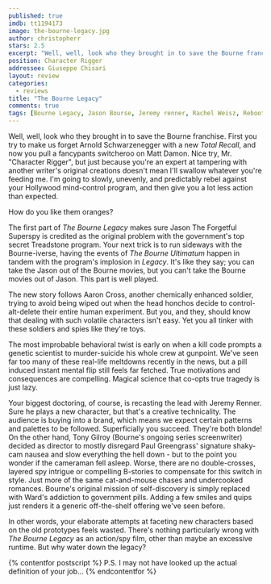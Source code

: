 ```yaml
---
published: true
imdb: tt1194173
image: the-bourne-legacy.jpg
author: christopherr
stars: 2.5
excerpt: "Well, well, look who they brought in to save the Bourne franchise. First you try to make us forget Arnold Schwarzenegger with a new <em>Total Recall</em>, and now you pull a fancypants switcheroo on Matt Damon."
position: Character Rigger
addressee: Giuseppe Chisari
layout: review
categories:
  - reviews
title: "The Bourne Legacy"
comments: true
tags: [Bourne Legacy, Jason Bourse, Jeremy renner, Rachel Weisz, Reboot, Tony Gilroy, Uncategorized]
---
```

Well, well, look who they brought in to save the Bourne franchise. First you try to make us forget Arnold Schwarzenegger with a new _Total Recall_, and now you pull a fancypants switcheroo on Matt Damon. Nice try, Mr. "Character Rigger", but just because you're an expert at tampering with another writer's original creations doesn't mean I'll swallow whatever you're feeding me. I'm going to slowly, unevenly, and predictably rebel against your Hollywood mind-control program, and then give you a lot less action than expected.

How do you like them oranges?

The first part of _The Bourne Legacy_ makes sure Jason The Forgetful Superspy is credited as the original problem with the government's top secret Treadstone program. Your next trick is to run sideways with the Bourne-iverse, having the events of _The Bourne Ultimatum_ happen in tandem with the program's implosion in _Legacy_.  It's like they say; you can take the Jason out of the Bourne movies, but you can't take the Bourne movies out of Jason. This part is well played.

The new story follows Aaron Cross, another chemically enhanced soldier, trying to avoid being wiped out when the head honchos decide to control-alt-delete their entire human experiment. But you, and they, should know that dealing with such volatile characters isn't easy. Yet you all tinker with these soldiers and spies like they're toys.

The most improbable behavioral twist is early on when a kill code prompts a genetic scientist to murder-suicide his whole crew at gunpoint. We've seen far too many of these real-life meltdowns recently in the news, but a pill induced instant mental flip still feels far fetched. True motivations and consequences are compelling. Magical science that co-opts true tragedy is just lazy.

Your biggest doctoring, of course, is recasting the lead with Jeremy Renner. Sure he plays a new character, but that's a creative technicality. The audience is buying into a brand, which means we expect certain patterns and palettes to be followed. Superficially you succeed. They're both blonde! On the other hand, Tony Gilroy (Bourne's ongoing series screenwriter) decided as director to mostly disregard Paul Greengrass' signature shaky-cam nausea and slow everything the hell down - but to the point you wonder if the cameraman fell asleep. Worse, there are no double-crosses, layered spy intrigue or compelling B-stories to compensate for this switch in style. Just more of the same cat-and-mouse chases and undercooked romances. Bourne's original mission of self-discovery is simply replaced with Ward's addiction to government pills. Adding a few smiles and quips just renders it a generic off-the-shelf offering we've seen before.

In other words, your elaborate attempts at faceting new characters based on the old prototypes feels wasted. There's nothing particularly wrong with _The Bourne Legacy_ as an action/spy film, other than maybe an excessive runtime. But why water down the legacy?

{% contentfor postscript %}
P.S. I may not have looked up the actual definition of your job…
{% endcontentfor %}